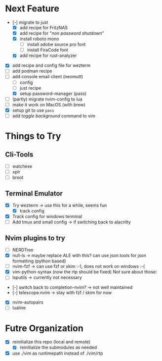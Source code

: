 # Next Feature
+ [-] migrate to just
  + [x] add recipe for FritzNAS
  + [x] add recipe for "_non password shutdown_"
  + [x] install roboto mono
    + [ ] install adobe source pro font
    + [ ] install FiraCode font
  + [x] add recipe for rust-analyzer
+ [x] add recipe and config file for wezterm
+ [ ] add podman recipe
+ [ ] add console email client (neomutt)
  + [ ] config
  + [ ] just recipe
  + [x] setup password-manager (pass)
+ [ ] (partly) migrate nvim-config to lua
+ [ ] make it work on MacOS (with brew)
+ [x] setup git to use `pass`
+ [ ] add _toggle background_ command to vim

# Things to Try
## Cli-Tools
+ [ ] watchexe
+ [ ] xplr
+ [ ] broot

## Terminal Emulator
+ [x] Try wezterm -> use this for a while, seems fun
  + [x] track config
+ [x] Track config for windows terminal
+ [ ] Add tmux and small config -> if switching back to alacritty

## Nvim plugins to try
+ [ ] NERDTree
+ [x] null-ls -> maybe replace ALE with this? can use json.tools for json formatting (python based)
+ [ ] nvim-fzf -> can use fzf or skim :-), does not work on windows :-(
+ [x] vim-python-syntax (now the rtp should be fixed)
Not sure about those:
+ [ ] lsputils -> currently not necessary
+ [-] switch back to completion-nvim? -> not well maintained
+ [-] telescope.nvim -> stay with fzf / skim for now
+ [x] nvim-autopairs
+ [ ] lualine

# Futre Organization
+ [x] reinitialize this repo (local and remote)
	+ [x] reinitialize the submodules as needed
+ [x] use ./vim as runtimepath instead of ./vim/rtp
